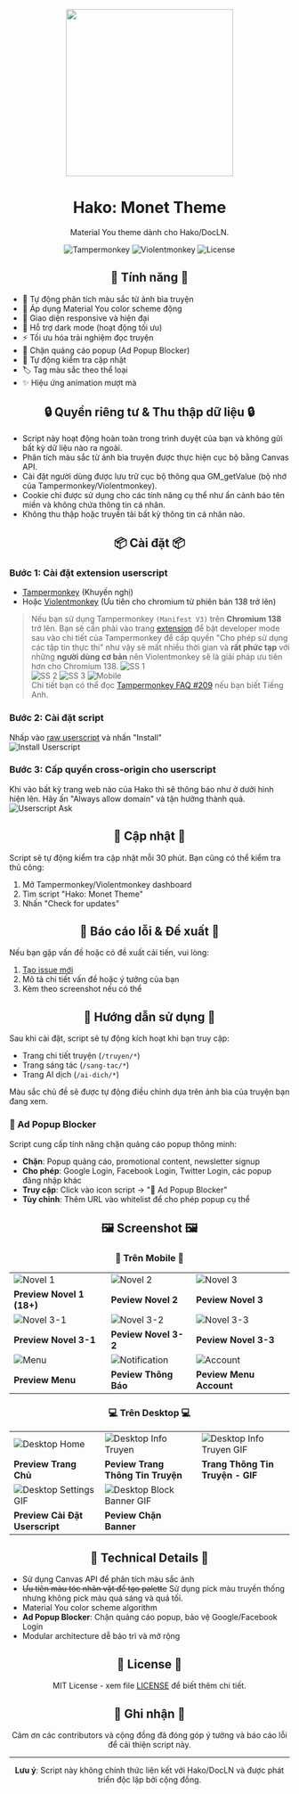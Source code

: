 <div align="center">

<img src="./.github/assets/logo.png" width="300" height="300">

# Hako: Monet Theme

Material You theme dành cho Hako/DocLN.

![Tampermonkey](https://img.shields.io/badge/Tampermonkey-Supported-green.svg)
![Violentmonkey](https://img.shields.io/badge/Violentmonkey-Supported-green.svg)
![License](https://img.shields.io/badge/License-MIT-yellow.svg)

## 🌟 Tính năng 🌟

<div align="left">

- 🎨 Tự động phân tích màu sắc từ ảnh bìa truyện
- 🎯 Áp dụng Material You color scheme động
- 📱 Giao diện responsive và hiện đại
- 🌙 Hỗ trợ dark mode (hoạt động tối ưu)
- ⚡ Tối ưu hóa trải nghiệm đọc truyện
- 🚫 Chặn quảng cáo popup (Ad Popup Blocker)
- 🔔 Tự động kiểm tra cập nhật
- 🏷️ Tag màu sắc theo thể loại
- ✨ Hiệu ứng animation mượt mà

</div>

## 🔒 Quyền riêng tư & Thu thập dữ liệu 🔒

<div align="left">

- Script này hoạt động hoàn toàn trong trình duyệt của bạn và không gửi bất kỳ dữ liệu nào ra ngoài.
- Phân tích màu sắc từ ảnh bìa truyện được thực hiện cục bộ bằng Canvas API.
- Cài đặt người dùng được lưu trữ cục bộ thông qua GM_getValue (bộ nhớ của Tampermonkey/Violentmonkey).
- Cookie chỉ được sử dụng cho các tính năng cụ thể như ẩn cảnh báo tên miền và không chứa thông tin cá nhân.
- Không thu thập hoặc truyền tải bất kỳ thông tin cá nhân nào.

</div>

## 📦 Cài đặt 📦

<div align="left">

### Bước 1: Cài đặt extension userscript
- [Tampermonkey](https://www.tampermonkey.net/) (Khuyến nghị)
- Hoặc [Violentmonkey](https://violentmonkey.github.io/get-it/) (Ưu tiên cho chromium từ phiên bản 138 trở lên)

> Nếu bạn sử dụng Tampermonkey `(Manifest V3)` trên **Chromium 138** trở lên. Bạn sẽ cần phải vào trang [extension](chrome://extensions) để bật developer mode sau vào chi tiết của Tampermonkey để cấp quyền "Cho phép sử dụng các tập tin thực thi" như vậy sẽ mất nhiều thời gian và **rất phức tạp** với những **người dùng cơ bản** nên Violentmonkey sẽ là giải pháp ưu tiên hơn cho Chromium 138.
> ![SS 1](https://www.tampermonkey.net/images/chrome_extensions.jpg)  
> ![SS 2](https://www.tampermonkey.net/images/developer_mode.jpg)
> ![SS 3](https://www.tampermonkey.net/images/userscripts_toggle.png)
> ![Mobile](https://www.tampermonkey.net/images/edge_dev_mode.jpg)  
> Chi tiết bạn có thể đọc [Tampermonkey FAQ #209](https://www.tampermonkey.net/faq.php?locale=en#Q209) nếu bạn biết Tiếng Anh.

### Bước 2: Cài đặt script
Nhấp vào [raw userscript](https://github.com/sang765/HakoMonetTheme/raw/main/HakoMonetTheme.user.js) và nhấn "Install"  
![Install Userscript](/.github/assets/Install_us.jpg)

### Bước 3: Cấp quyền cross-origin cho userscript
Khi vào bất kỳ trang web nào của Hako thì sẽ thông báo như ở dưới hình hiện lên. Hãy ấn "Always allow domain" và tận hưởng thành quả.  
![Userscript Ask](/.github/assets/userscript_asking.jpg)

</div>

## 🔄 Cập nhật 🔄

<div align="left">

Script sẽ tự động kiểm tra cập nhật mỗi 30 phút. Bạn cũng có thể kiểm tra thủ công:

1. Mở Tampermonkey/Violentmonkey dashboard
2. Tìm script "Hako: Monet Theme"
3. Nhấn "Check for updates"

</div>

## 🐛 Báo cáo lỗi & Đề xuất 🐛

<div align="left">

Nếu bạn gặp vấn đề hoặc có đề xuất cải tiến, vui lòng:
1. [Tạo issue mới](https://github.com/sang765/HakoMonetTheme/issues)
2. Mô tả chi tiết vấn đề hoặc ý tưởng của bạn
3. Kèm theo screenshot nếu có thể

</div>

## 📖 Hướng dẫn sử dụng 📖

<div align="left">

Sau khi cài đặt, script sẽ tự động kích hoạt khi bạn truy cập:
- Trang chi tiết truyện (`/truyen/*`)
- Trang sáng tác (`/sang-tac/*`)
- Trang AI dịch (`/ai-dich/*`)

Màu sắc chủ đề sẽ được tự động điều chỉnh dựa trên ảnh bìa của truyện bạn đang xem.

### 🚫 Ad Popup Blocker

Script cung cấp tính năng chặn quảng cáo popup thông minh:
- **Chặn**: Popup quảng cáo, promotional content, newsletter signup
- **Cho phép**: Google Login, Facebook Login, Twitter Login, các popup đăng nhập khác
- **Truy cập**: Click vào icon script → "🚫 Ad Popup Blocker"
- **Tùy chỉnh**: Thêm URL vào whitelist để cho phép popup cụ thể

</div>

## 🖼️ Screenshot 🖼️

### 📱 **Trên Mobile** 📱

| | | |
|---|---|---|
| ![Novel 1](/.github/assets/Novel-1.png) | ![Novel 2](/.github/assets/Novel-2.png) | ![Novel 3](/.github/assets/Novel-3.png) | 
| **Preview Novel 1 (18+)** | **Peview Novel 2** | **Peview Novel 3** | 
| ![Novel 3-1](/.github/assets/3-1.png) | ![Novel 3-2](/.github/assets/3-2.png) | ![Novel 3-3](/.github/assets/3-3.png) |
| **Preview Novel 3-1** | **Peview Novel 3-2** | **Peview Novel 3-3** | 
| ![Menu](/.github/assets/menu.png) | ![Notification](/.github/assets/notification.png) | ![Account](/.github/assets/account.png) |
| **Preview Menu** | **Peview Thông Báo** | **Peview Menu Account** | 

### 💻 **Trên Desktop** 💻

| | | |
|---|---|---|
| ![Desktop Home](/.github/assets/desktop-home.png) | ![Desktop Info Truyen](/.github/assets/desktop-info-truyen.png) | ![Desktop Info Truyen GIF](/.github/assets/desktop-info-truyen.gif) |
| **Preview Trang Chủ** | **Peview Trang Thông Tin Truyện** | **Trang Thông Tin Truyện - GIF** | 
| ![Desktop Settings GIF](/.github/assets/desktop-settings.gif) | ![Desktop Block Banner GIF](/.github/assets/desktop-block-banner.gif) | |
| **Preview Cài Đặt Userscript** | **Peview Chặn Banner** | | 


## 🔧 Technical Details 🔧

<div align="left">

- Sử dụng Canvas API để phân tích màu sắc ảnh
- ~~Ưu tiên màu tóc nhân vật để tạo palette~~
Sử dụng pick màu truyền thống nhưng không pick màu quá sáng và quá tối.
- Material You color scheme algorithm
- **Ad Popup Blocker**: Chặn quảng cáo popup, bảo vệ Google/Facebook Login
- Modular architecture dễ bảo trì và mở rộng

</div>

## 📜 License 📜

<div align="center">

MIT License - xem file [LICENSE](LICENSE) để biết thêm chi tiết.

</div>

## 🙏 Ghi nhận 🙏

<div align="center">

Cảm ơn các contributors và cộng đồng đã đóng góp ý tưởng và báo cáo lỗi để cải thiện script này.  

</div>

---

**Lưu ý**: Script này không chính thức liên kết với Hako/DocLN và được phát triển độc lập bởi cộng đồng.

</div>

